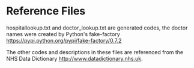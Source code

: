 
Reference Files
===============

hospitallookup.txt and doctor_lookup.txt are generated codes, the doctor names were created by Python's fake-factory https://pypi.python.org/pypi/fake-factory/0.7.2 

The other codes and descriptions in these files are referenced from the NHS Data Dictionary http://www.datadictionary.nhs.uk.

